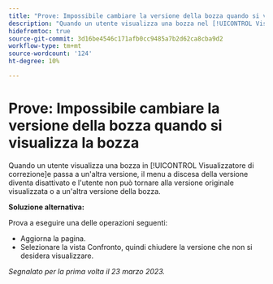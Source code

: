 ```yaml
---
title: "Prove: Impossibile cambiare la versione della bozza quando si visualizza la bozza"
description: "Quando un utente visualizza una bozza nel [!UICONTROL Visualizzatore di correzione]e passa a un'altra versione, il menu a discesa della versione diventa disattivato e l'utente non può tornare alla versione originale visualizzata o a un'altra versione della bozza."
hidefromtoc: true
source-git-commit: 3d16be4546c171afb0cc9485a7b2d62ca8cba9d2
workflow-type: tm+mt
source-wordcount: '124'
ht-degree: 10%

---
```



# Prove: Impossibile cambiare la versione della bozza quando si visualizza la bozza

Quando un utente visualizza una bozza in [!UICONTROL Visualizzatore di correzione]e passa a un&#39;altra versione, il menu a discesa della versione diventa disattivato e l&#39;utente non può tornare alla versione originale visualizzata o a un&#39;altra versione della bozza.

**Soluzione alternativa:**

Prova a eseguire una delle operazioni seguenti:

* Aggiorna la pagina.
* Selezionare la vista Confronto, quindi chiudere la versione che non si desidera visualizzare.

_Segnalato per la prima volta il 23 marzo 2023._

